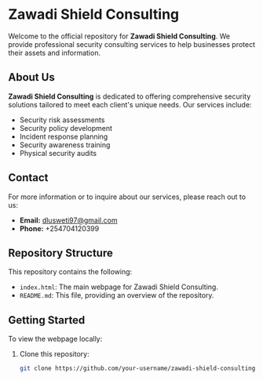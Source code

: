 
# Zawadi Shield Consulting

Welcome to the official repository for **Zawadi Shield Consulting**. We provide professional security consulting services to help businesses protect their assets and information.

## About Us

**Zawadi Shield Consulting** is dedicated to offering comprehensive security solutions tailored to meet each client's unique needs. Our services include:

- Security risk assessments
- Security policy development
- Incident response planning
- Security awareness training
- Physical security audits

## Contact

For more information or to inquire about our services, please reach out to us:

- **Email:** [dlusweti97@gmail.com](mailto:dlusweti97@gmail.com)
- **Phone:** +254704120399

## Repository Structure

This repository contains the following:

- `index.html`: The main webpage for Zawadi Shield Consulting.
- `README.md`: This file, providing an overview of the repository.

## Getting Started

To view the webpage locally:

1. Clone this repository:
   ```bash
   git clone https://github.com/your-username/zawadi-shield-consulting.git
